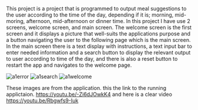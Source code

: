 This project is a project that is programmed to output meal suggestions to the user
according to the time of the day, depending if it is; morning, mid-moring, 
afternoon, mid-afternoon or dinner time. 
In this project I have use 2 screens, welcome screen, and main screen.
The welcome screen is the first screen and it displays a picture that well-suits
the applications purpose and a button navigating the user to the following page 
which is the main screen.
In the main screen there is a text display with instructions, a text input bar 
to enter needed information and a search button to display the relevant output to 
user according to time of the day, and there is also a reset button to restart the app
and navigates to the welcome page.

![a1error](https://github.com/user-attachments/assets/9817c6ec-b1c5-4b98-9507-43f25ebd5eec)
![a1search](https://github.com/user-attachments/assets/bad0fe7e-16d4-4afe-810c-9d3aa9635a6f)
![a1welcome](https://github.com/user-attachments/assets/120cb6af-fe06-4f2c-b5dc-7a32a6bfe769) 

These images are from the application.
this the link to the running applictaion.
https://youtu.be/-Zi6dJOwkK4 
and here is a clear video
https://youtu.be/Rbgwfs9-Iuk 
